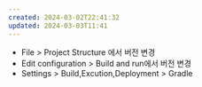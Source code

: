 ```yaml
---
created: 2024-03-02T22:41:32
updated: 2024-03-03T11:41
---
```

- File > Project Structure 에서 버전 변경  
- Edit configuration > Build and run에서 버전 변경
- Settings > Build,Excution,Deployment > Gradle